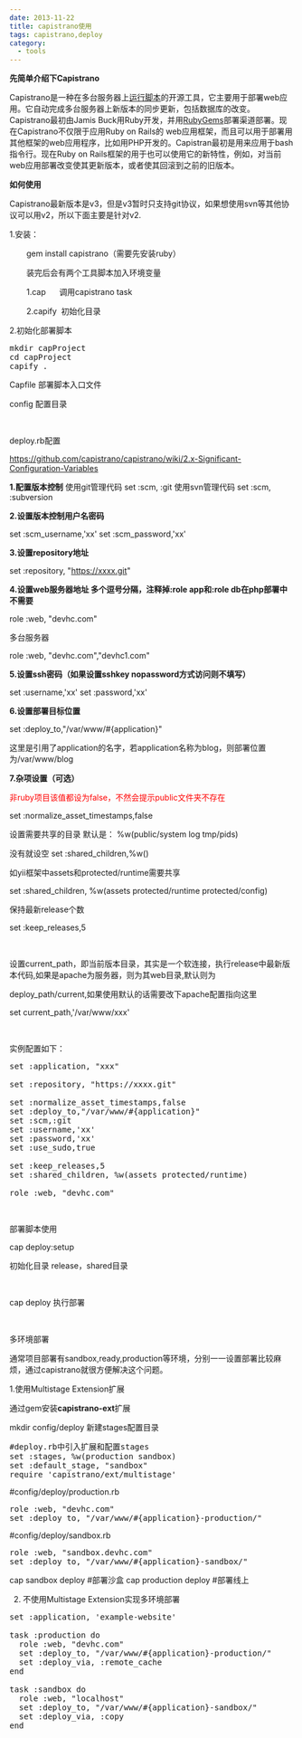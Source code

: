```yaml
---
date: 2013-11-22
title: capistrano使用
tags: capistrano,deploy
category: 
  - tools
---
```


<strong>先简单介绍下Capistrano</strong>

Capistrano是一种在多台服务器上<a href="http://baike.baidu.com/view/513191.htm" target="_blank">运行脚本</a>的开源工具，它主要用于部署web应用。它自动完成多台服务器上新版本的同步更新，包括数据库的改变。Capistrano最初由Jamis Buck用Ruby开发，并用<a href="http://baike.baidu.com/view/1772268.htm" target="_blank">RubyGems</a>部署渠道部署。现在Capistrano不仅限于应用Ruby on Rails的 web应用框架，而且可以用于部署用其他框架的web应用程序，比如用PHP开发的。Capistran最初是用来应用于bash指令行。现在Ruby on Rails框架的用于也可以使用它的新特性，例如，对当前web应用部署改变使其更新版本，或者使其回滚到之前的旧版本。

<strong>如何使用</strong>

Capistrano最新版本是v3，但是v3暂时只支持git协议，如果想使用svn等其他协议可以用v2，所以下面主要是针对v2.

1.安装：
<p style="padding-left: 30px;">gem install capistrano（需要先安装ruby）</p>
<p style="padding-left: 30px;">装完后会有两个工具脚本加入环境变量</p>
<p style="padding-left: 30px;">1.cap      调用capistrano task</p>
<p style="padding-left: 30px;">2.capify  初始化目录</p>
<p style="padding-left: 30px;"><!--more--></p>
2.初始化部署脚本
<pre class="lang:sh decode:true" title="init capify">mkdir capProject
cd capProject
capify .</pre>


Capfile 部署脚本入口文件

config 配置目录

&nbsp;

deploy.rb配置

<a title="Configuration-Variables" href="https://github.com/capistrano/capistrano/wiki/2.x-Significant-Configuration-Variables" target="_blank">https://github.com/capistrano/capistrano/wiki/2.x-Significant-Configuration-Variables</a>

<strong>1.配置版本控制</strong>
使用git管理代码
set :scm, :git
使用svn管理代码
set :scm, :subversion

<strong>2.设置版本控制用户名密码</strong>

set :scm_username,'xx'
set :scm_password,'xx'

<strong>3.设置repository地址</strong>

set :repository, "https://xxxx.git"

<strong>4.设置web服务器地址 多个逗号分隔，注释掉:role app和:role db在php部署中不需要</strong>

role :web, "devhc.com"

多台服务器

role :web, "devhc.com","devhc1.com"

<strong>5.设置ssh密码（如果设置sshkey nopassword方式访问则不填写）</strong>

set :username,'xx'
set :password,'xx'

<strong>6.设置部署目标位置</strong>

set :deploy_to,"/var/www/#{application}"

这里是引用了application的名字，若application名称为blog，则部署位置为/var/www/blog

<strong>7.杂项设置（可选）</strong>

<span style="color: #ff0000;">非ruby项目该值都设为false，不然会提示public文件夹不存在</span>

set :normalize_asset_timestamps,false

设置需要共享的目录 默认是： %w(public/system log tmp/pids)

没有就设空
set :shared_children,%w()

如yii框架中assets和protected/runtime需要共享

set :shared_children, %w(assets protected/runtime protected/config)

保持最新release个数

set :keep_releases,5

&nbsp;

设置current_path，即当前版本目录，其实是一个软连接，执行release中最新版本代码,如果是apache为服务器，则为其web目录,默认则为

deploy_path/current,如果使用默认的话需要改下apache配置指向这里

set current_path,'/var/www/xxx'

&nbsp;

实例配置如下：
<pre class="lang:ruby decode:true" title="capistrano deploy.rb">set :application, "xxx"

set :repository, "https://xxxx.git"

set :normalize_asset_timestamps,false
set :deploy_to,"/var/www/#{application}"
set :scm,:git
set :username,'xx'
set :password,'xx'
set :use_sudo,true

set :keep_releases,5
set :shared_children, %w(assets protected/runtime)

role :web, "devhc.com"</pre>
&nbsp;

部署脚本使用

cap deploy:setup

初始化目录 release，shared目录

&nbsp;

cap deploy 执行部署

&nbsp;

多环境部署

通常项目部署有sandbox,ready,production等环境，分别一一设置部署比较麻烦，通过capistrano就很方便解决这个问题。

1.使用Multistage Extension扩展

通过gem安装<strong>capistrano-ext</strong>扩展

mkdir config/deploy 新建stages配置目录
<pre class="wrap:true lang:ruby decode:true" title="cap multi stage">#deploy.rb中引入扩展和配置stages
set :stages, %w(production sandbox)
set :default_stage, "sandbox"
require 'capistrano/ext/multistage'</pre>
#config/deploy/production.rb
<pre class="wrap:true lang:ruby decode:true" title="cap multi stage2">role :web, "devhc.com"
set :deploy_to, "/var/www/#{application}-production/"</pre>
#config/deploy/sandbox.rb
<pre class="wrap:true lang:ruby decode:true" title="cap multi stage3">role :web, "sandbox.devhc.com"
set :deploy_to, "/var/www/#{application}-sandbox/"</pre>
cap sandbox deploy #部署沙盒
cap production deploy #部署线上

2. 不使用Multistage Extension实现多环境部署
<pre class="wrap:true lang:ruby decode:true" title="without multi deploy">set :application, 'example-website'

task :production do
  role :web, "devhc.com"
  set :deploy_to, "/var/www/#{application}-production/"
  set :deploy_via, :remote_cache
end

task :sandbox do
  role :web, "localhost"
  set :deploy_to, "/var/www/#{application}-sandbox/"
  set :deploy_via, :copy
end</pre>
&nbsp;